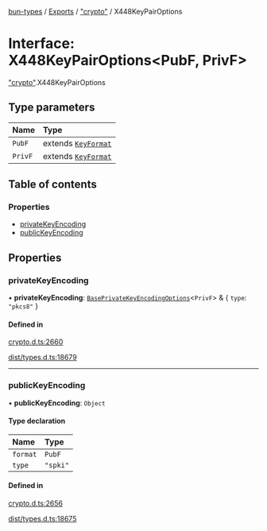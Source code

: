 [bun-types](https://github.com/oven-sh/bun-types/blob/master/api-docs/README.md) / [Exports](https://github.com/oven-sh/bun-types/blob/master/api-docs/modules.md) / ["crypto"](https://github.com/oven-sh/bun-types/blob/master/api-docs/modules/crypto_.md) / X448KeyPairOptions

# Interface: X448KeyPairOptions<PubF, PrivF\>

["crypto"](https://github.com/oven-sh/bun-types/blob/master/api-docs/modules/crypto_.md).X448KeyPairOptions

## Type parameters

| Name | Type |
| :------ | :------ |
| `PubF` | extends [`KeyFormat`](https://github.com/oven-sh/bun-types/blob/master/api-docs/modules/crypto_.md#keyformat) |
| `PrivF` | extends [`KeyFormat`](https://github.com/oven-sh/bun-types/blob/master/api-docs/modules/crypto_.md#keyformat) |

## Table of contents

### Properties

- [privateKeyEncoding](https://github.com/oven-sh/bun-types/blob/master/api-docs/interfaces/crypto_.X448KeyPairOptions.md#privatekeyencoding)
- [publicKeyEncoding](https://github.com/oven-sh/bun-types/blob/master/api-docs/interfaces/crypto_.X448KeyPairOptions.md#publickeyencoding)

## Properties

### privateKeyEncoding

• **privateKeyEncoding**: [`BasePrivateKeyEncodingOptions`](https://github.com/oven-sh/bun-types/blob/master/api-docs/interfaces/crypto_.BasePrivateKeyEncodingOptions.md)<`PrivF`\> & { `type`: ``"pkcs8"``  }

#### Defined in

[crypto.d.ts:2660](https://github.com/valgaze/bun-types/blob/6f8dbf8/crypto.d.ts#L2660)

[dist/types.d.ts:18679](https://github.com/valgaze/bun-types/blob/6f8dbf8/dist/types.d.ts#L18679)

___

### publicKeyEncoding

• **publicKeyEncoding**: `Object`

#### Type declaration

| Name | Type |
| :------ | :------ |
| `format` | `PubF` |
| `type` | ``"spki"`` |

#### Defined in

[crypto.d.ts:2656](https://github.com/valgaze/bun-types/blob/6f8dbf8/crypto.d.ts#L2656)

[dist/types.d.ts:18675](https://github.com/valgaze/bun-types/blob/6f8dbf8/dist/types.d.ts#L18675)
